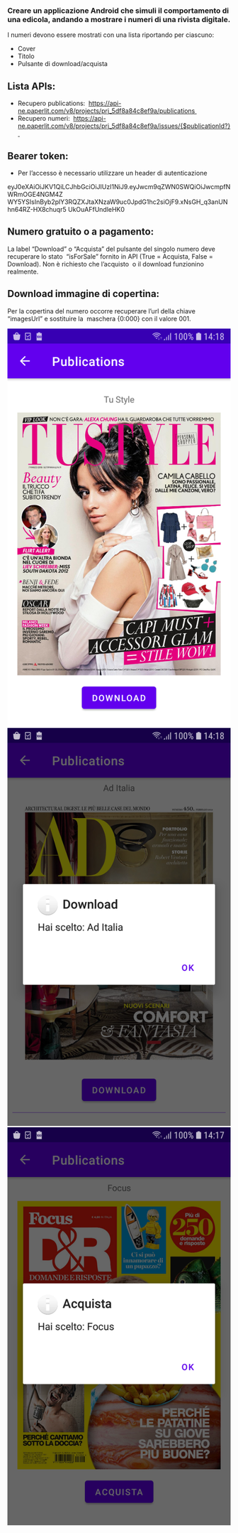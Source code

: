 ### Creare un applicazione Android che simuli il comportamento di una edicola, andando a mostrare i numeri di una rivista digitale.

I numeri devono essere mostrati con una lista riportando per ciascuno: 
- Cover 
- Titolo 
- Pulsante di download/acquista 

## Lista APIs:
- Recupero publications: 
https://api-ne.paperlit.com/v8/projects/prj_5df8a84c8ef9a/publications 
- Recupero numeri: 
https://api-ne.paperlit.com/v8/projects/prj_5df8a84c8ef9a/issues/{$publicationId?} 

## Bearer token:
- Per l’accesso è necessario utilizzare un header di autenticazione 

eyJ0eXAiOiJKV1QiLCJhbGciOiJIUzI1NiJ9.eyJwcm9qZWN0SWQiOiJwcmpfNWRmOGE4NGM4Z
WY5YSIsInByb2plY3RQZXJtaXNzaW9uc0JpdG1hc2siOjF9.xNsGH_q3anUNhn64RZ-HX8chuqr5
UkOuAFfUndleHK0 

## Numero gratuito o a pagamento:
La label “Download” o “Acquista” del pulsante del singolo numero deve recuperare lo stato 
“isForSale” fornito in API (True = Acquista, False = Download). Non è richiesto che l’acquisto 
o il download funzionino realmente. 

## Download immagine di copertina: 
Per la copertina del numero occorre recuperare l’url della chiave “imagesUrl” e sostituire la 
maschera {0:000} con il valore 001.

![Home section - Issue](https://github.com/AntonioVitiello/Publications/blob/master/art/screen1.png)
![Home section - Download](https://github.com/AntonioVitiello/Publications/blob/master/art/screen2.png)
![Home section - Acquista](https://github.com/AntonioVitiello/Publications/blob/master/art/screen3.png)
